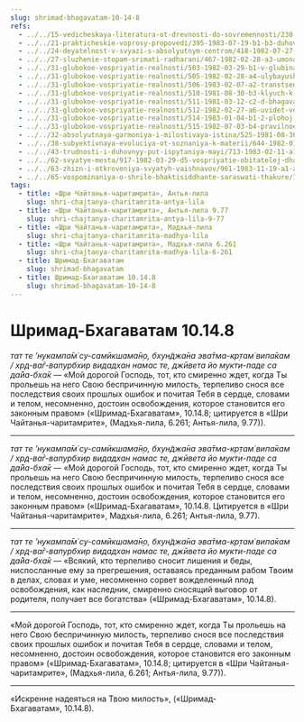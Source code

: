 ```yaml
---
slug: shrimad-bhagavatam-10-14-8
refs:
  - ../../15-vedicheskaya-literatura-ot-drevnosti-do-sovremennosti/230-1982-02-28-a2-o-knige-rodstvennyj-mir-ili-otnositelnye-miry.md
  - ../../21-prakticheskie-voprosy-propovedi/395-1983-07-19-b1-b3-duhovnye-organizatsii-konkuriruyut-stremyas-udovletvorit-krishnu.md
  - ../../24-deyatelnost-v-svyazi-s-absolyutnym-centrom/418-1982-07-27-a1-glavnyj-sovet-bhagavad-gity-karma-joga-i-probuzhdenie-istinnogo-ego.md
  - ../../27-sluzhenie-stopam-srimati-radharani/467-1982-02-28-a3-umonastroenie-radharani-i-istoriya-iz-chajtanya-charitamrity.md
  - ../../31-glubokoe-vospriyatie-realnosti/503-1982-03-29-b1-v-glubinah-realnosti-prebyvayut-vrindavan-i-soznanie-krishny.md
  - ../../31-glubokoe-vospriyatie-realnosti/505-1982-02-28-a4-ulybayushheesya-litso-krishny-vyglyanet-iz-za-zavesy.md
  - ../../31-glubokoe-vospriyatie-realnosti/506-1983-02-07-a2-transtsendentnoe-dzhiu-dzhitsu.md
  - ../../31-glubokoe-vospriyatie-realnosti/510-1981-08-30-b3-klyuch-k-vratam-vajkunthi-nastroenie-vtorogo-stiha-shikshashtaki.md
  - ../../31-glubokoe-vospriyatie-realnosti/511-1981-03-12-c2-d-bhagavatam-i-shri-chajtanya-o-prinyatii-voli-gospoda-sovet-ravany.md
  - ../../31-glubokoe-vospriyatie-realnosti/512-1982-02-27-a6-uvidet-volyu-gospoda-v-negativnyh-obstoyatelstvah.md
  - ../../31-glubokoe-vospriyatie-realnosti/514-1983-01-04-b1-2-plohoj-rabotnik-zhaluetsya-na-svoi-instrumenty.md
  - ../../31-glubokoe-vospriyatie-realnosti/515-1982-07-03-b4-pravilnoe-otnoshenie-k-okruzhayushhim-obstoyatelstvam-pri-poiske-istiny.md
  - ../../32-absolyutnaya-garmoniya-i-milostivaya-istina/525-1981-08-30-a3-transtsendentnoe-videnie-shrily-gaurakishora-babadzhi.md
  - ../../38-subyektivnaya-evoluciya-ot-soznaniya-k-materii/644-1982-01-13-b2-soznanie-osnova-mira-materii.md
  - ../../43-trudnosti-i-duhovnyy-put-ispytaniya-mayi/713-1983-02-11-a1-pomoshh-vajshnavov-pomozhet-preodolet-trudnosti-puti.md
  - ../../62-svyatye-mesta/917-1982-03-29-d5-vospriyatie-obitatelej-dhamy-zavisit-ot-urovnya-soznaniya.md
  - ../../63-zhizn-i-otkroveniya-svyatyh-vaishnavov/961-1983-11-19-a1-a3-istorii-iz-zhizni-i-poema-proslavlyayushhaya-gaurakishora-dasa-babadzhi.md
  - ../../65-vospominaniya-o-shrile-bhaktisiddhante-saraswati-thakure/1006-1982-02-01-v-nepokolebimaya-vera-shrily-sarasvati-thakura.md
tags:
  - title: «Шри Чайтанья-чаритамрита», Антья-лила
    slug: shri-chajtanya-charitamrita-antya-lila
  - title: «Шри Чайтанья-чаритамрита», Антья-лила 9.77
    slug: shri-chajtanya-charitamrita-antya-lila-9-77
  - title: «Шри Чайтанья-чаритамрита», Мадхья-лила
    slug: shri-chajtanya-charitamrita-madhya-lila
  - title: «Шри Чайтанья-чаритамрита», Мадхья-лила 6.261
    slug: shri-chajtanya-charitamrita-madhya-lila-6-261
  - title: Шримад-Бхагаватам
    slug: shrimad-bhagavatam
  - title: Шримад-Бхагаватам 10.14.8
    slug: shrimad-bhagavatam-10-14-8
---
```


# Шримад-Бхагаватам 10.14.8

*тат те ’нукампа̄м̇ су-самӣкшама̄н̣о, бхун̃джа̄на эва̄тма-кр̣там̇ випа̄кам / хр̣д-ва̄г-вапурбхир видадхан намас те, джӣвета йо мукти-паде са да̄йа-бха̄к* — «Мой дорогой Господь, тот, кто смиренно ждет, когда Ты прольешь на него Свою беспричинную милость, терпеливо снося все последствия своих прошлых ошибок и почитая Тебя в сердце, словами и телом, несомненно, достоин освобождения, которое становится его законным правом» («Шримад-Бхагаватам», 10.14.8; цитируется в «Шри Чайтанья-чаритамрите», (Мадхья-лила, 6.261; Антья-лила, 9.77)).

---

*тат те ’нукампа̄м̇ су-самӣкшама̄н̣о, бхун̃джа̄на эва̄тма-кр̣там̇ випа̄кам / хр̣д-ва̄г-вапурбхир видадхан намас те, джӣвета йо мукти-паде са да̄йа-бха̄к* — «Мой дорогой Господь, тот, кто смиренно ждет, когда Ты прольешь на него Свою беспричинную милость, терпеливо снося все последствия своих прошлых ошибок и почитая Тебя в сердце, словами и телом, несомненно, достоин освобождения, которое становится его законным правом» («Шримад-Бхагаватам», 10.14.8. Цитируется в «Шри Чайтанья-чаритамрите», Мадхья-лила, 6.261; Антья-лила, 9.77).

---

*тат те ’нукампа̄м̇ су-самӣкшама̄н̣о, бхун̃джа̄на эва̄тма-кр̣там̇ випа̄кам / хр̣д-ва̄г-вапурбхир видадхан намас те, джӣвета йо мукти-паде са да̄йа-бха̄к* — «Всякий, кто терпеливо сносит лишения и беды, ниспосланные ему за прегрешения, оставаясь преданным рабом Твоим в делах, словах и уме, несомненно сорвет вожделенный плод освобождения, как наследник, смиренно сносящий выговор от родителя, получает все богатства» («Шримад-Бхагаватам», 10.14.8).

---

«Мой дорогой Господь, тот, кто смиренно ждет, когда Ты прольешь на него Свою беспричинную милость, терпеливо снося все последствия своих прошлых ошибок и почитая Тебя в сердце, словами и телом, несомненно, достоин освобождения, которое становится его законным правом» («Шримад-Бхагаватам», 10.14.8; цитируется в «Шри Чайтанья-чаритамрите», (Мадхья-лила, 6.261; Антья-лила, 9.77)).

---

«Искренне надеяться на Твою милость», («Шримад-Бхагаватам», 10.14.8).
